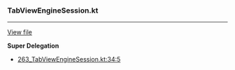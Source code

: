 ### TabViewEngineSession.kt
---
[View file](../../precision_analyzed/263_TabViewEngineSession.kt)

**Super Delegation**

 - [263_TabViewEngineSession.kt:34:5](../../precision_analyzed/263_TabViewEngineSession.kt#L34)
